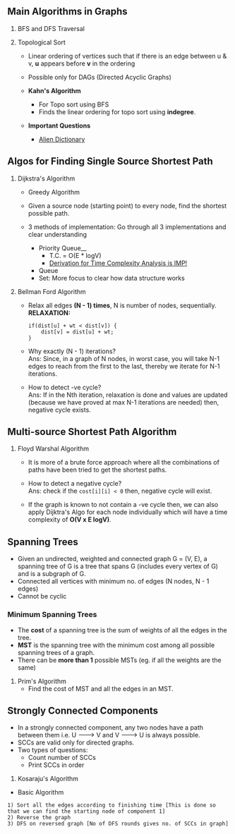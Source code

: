 ## Main Algorithms in Graphs

1) BFS and DFS Traversal

2) Topological Sort 
   - Linear ordering of vertices such that if there is an edge between u & v, **u** appears before **v** in the ordering
   - Possible only for DAGs (Directed Acyclic Graphs)

   - **Kahn's Algorithm** 
      - For Topo sort using BFS
      - Finds the linear ordering for topo sort using **indegree**.

   - **Important Questions**
     - [Alien Dictionary](https://www.geeksforgeeks.org/problems/alien-dictionary)


## Algos for Finding Single Source Shortest Path
1) Dijkstra's Algorithm
   - Greedy Algorithm
   - Given a source node (starting point) to every node, find the shortest possible path.

   - 3 methods of implementation: Go through all 3 implementations and clear understanding
      - Priority Queue__
         - T.C. = O(E * logV)
         - [Derivation for Time Complexity Analysis is IMP!](https://www.youtube.com/watch?v=3dINsjyfooY&list=PLgUwDviBIf0rGEWe64KWas0Nryn7SCRWw&index=21)
      - Queue
      - Set: More focus to clear how data structure works

2) Bellman Ford Algorithm
   - Relax all edges **(N - 1) times**, N is number of nodes,  sequentially.</br>
   **RELAXATION:**
        ```
        if(dist[u] + wt < dist[v]) {
            dist[v] = dist[u] + wt;
        }
        ```
   - Why exactly (N - 1) iterations?</br>
   Ans: Since, in a graph of N nodes, in worst case, you will take N-1 edges to reach from the first to the last, thereby we iterate for N-1 iterations.

   - How to detect -ve cycle?</br>
   Ans: If in the Nth iteration, relaxation is done and values are updated (because we have proved at max N-1 iterations are needed) then, negative cycle exists. 

## Multi-source Shortest Path Algorithm
1) Floyd Warshal Algorithm
   - It is more of a brute force approach where all the combinations of paths have been tried to get the shortest paths.

   - How to detect a negative cycle?</br>
   Ans: check if the ```cost[i][i] < 0``` then, negative cycle will exist.

   - If the graph is known to not contain a -ve cycle then, we can also apply Dijktra's Algo for each node individually which will have a time complexity of **O(V x E logV)**.

## Spanning Trees
   - Given an undirected, weighted and connected graph G = (V, E), a spanning tree of G is a tree that spans G (includes every vertex of G) and is a subgraph of G.
   - Connected all vertices with minimum no. of edges (N nodes, N - 1 edges) 
   - Cannot be cyclic
   
   ### Minimum Spanning Trees
   - The **cost** of a spanning tree is the sum of weights of all the edges in the tree.
   - **MST** is the spanning tree with the minimum cost among all possible spanning trees of a graph.
   - There can be **more than 1** possible MSTs (eg. if all the weights are the same)

1) Prim's Algorithm
   - Find the cost of MST and all the edges in an MST.

## Strongly Connected Components
   - In a strongly connected component, any two nodes have a path between them i.e. U ---> V and V ---> U is always possible.
   - SCCs are valid only for directed graphs.
   - Two types of questions:
      - Count number of SCCs
      - Print SCCs in order
   
   1) Kosaraju's Algorithm
   - Basic Algorithm
   ```
   1) Sort all the edges according to finishing time [This is done so that we can find the starting node of component 1]
   2) Reverse the graph
   3) DFS on reversed graph [No of DFS rounds gives no. of SCCs in graph]
   ```
   
